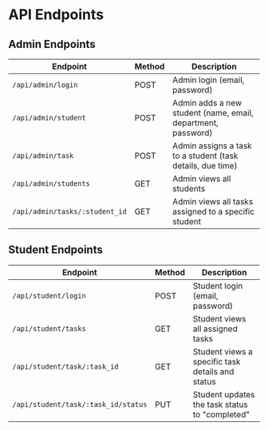# API Endpoints

## Admin Endpoints

| Endpoint                       | Method | Description                                           |
|---------------------------------|--------|-------------------------------------------------------|
| `/api/admin/login`              | POST   | Admin login (email, password)                        |
| `/api/admin/student`            | POST   | Admin adds a new student (name, email, department, password) |
| `/api/admin/task`               | POST   | Admin assigns a task to a student (task details, due time) |
| `/api/admin/students`           | GET    | Admin views all students                             |
| `/api/admin/tasks/:student_id`  | GET    | Admin views all tasks assigned to a specific student |

## Student Endpoints

| Endpoint                       | Method | Description                                           |
|---------------------------------|--------|-------------------------------------------------------|
| `/api/student/login`            | POST   | Student login (email, password)                      |
| `/api/student/tasks`            | GET    | Student views all assigned tasks                     |
| `/api/student/task/:task_id`    | GET    | Student views a specific task details and status     |
| `/api/student/task/:task_id/status` | PUT   | Student updates the task status to "completed"       |
